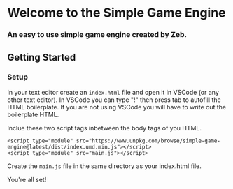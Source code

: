 # Welcome to the Simple Game Engine

### An easy to use simple game engine created by Zeb.

## Getting Started

### Setup

In your text editor create an ```index.html``` file and open it in VSCode (or any other text editor). In VSCode you can type "!" then press tab to autofill the HTML boilerplate. If you are not using VSCode you will have to write out the boilerplate HTML.

Inclue these two script tags inbetween the body tags of you HTML.
```
<script type="module" src="https://www.unpkg.com/browse/simple-game-engine@latest/dist/index.umd.min.js"></script>
<script type="module" src="main.js"></script>
```

Create the ```main.js``` file in the same directory as your index.html file.

You're all set!

